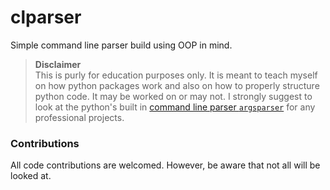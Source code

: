 # clparser

Simple command line parser build using OOP in mind.


> **Disclaimer**<br>
> This is purly for education purposes only. 
> It is meant to teach myself on how python packages work and also on how to properly structure python code. 
> It may be worked on or may not. I strongly suggest to look at the python's built in 
> [command line parser `argsparser`](https://docs.python.org/3/library/argparse.html) for any professional projects.

### Contributions

All code contributions are welcomed. 
However, be aware that not all will be looked at.